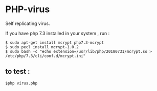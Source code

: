 # PHP-virus

Self replicating virus.


If you have php 7.3 installed in your system , run :

```
$ sudo apt-get install mcrypt php7.3-mcrypt
$ sudo pecl install mcrypt-1.0.2
$ sudo bash -c "echo extension=/usr/lib/php/20180731/mcrypt.so > /etc/php/7.3/cli/conf.d/mcrypt.ini"

```


## to test : 
```
$php virus.php

```
